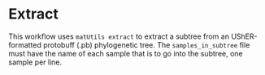 # Extract

This workflow uses `matUtils extract` to extract a subtree from an UShER-formatted protobuff (.pb) phylogenetic tree. The `samples_in_subtree` file must have the name of each sample that is to go into the subtree, one sample per line.